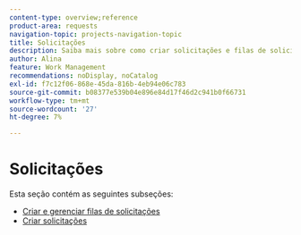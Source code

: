 ```yaml
---
content-type: overview;reference
product-area: requests
navigation-topic: projects-navigation-topic
title: Solicitações
description: Saiba mais sobre como criar solicitações e filas de solicitações nas seções a seguir.
author: Alina
feature: Work Management
recommendations: noDisplay, noCatalog
exl-id: f7c12f06-868e-45da-816b-4eb94e06c783
source-git-commit: b08377e539b04e896e84d17f46d2c941b0f66731
workflow-type: tm+mt
source-wordcount: '27'
ht-degree: 7%

---
```


# Solicitações

Esta seção contém as seguintes subseções:

* [Criar e gerenciar filas de solicitações](../../manage-work/requests/create-and-manage-request-queues/create-manage-request-queues.md)
* [Criar solicitações](../../manage-work/requests/create-requests/create-requests.md)
